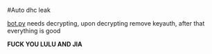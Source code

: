 #Auto dhc leak

[bot.py](https://github.com/fentfeen/autodhc-leak/blob/main/bot.py) needs decrypting, upon decrypting remove keyauth, after that everything is good

**FUCK YOU LULU AND JIA**

